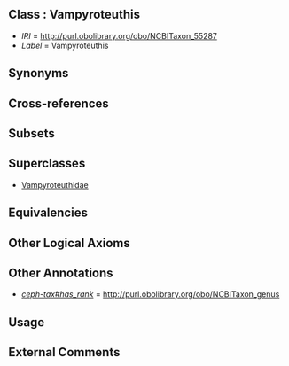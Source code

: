 
## Class : Vampyroteuthis

 * *IRI* = http://purl.obolibrary.org/obo/NCBITaxon_55287
 * *Label* = Vampyroteuthis

## Synonyms


## Cross-references


## Subsets


## Superclasses

 * [Vampyroteuthidae](../../NCBITaxon/70/NCBITaxon_126370.md)

## Equivalencies


## Other Logical Axioms


## Other Annotations

 * *[ceph-tax#has_rank](../../ceph-tax#has/nk/ceph-tax#has_rank.md)* = http://purl.obolibrary.org/obo/NCBITaxon_genus

## Usage


## External Comments

